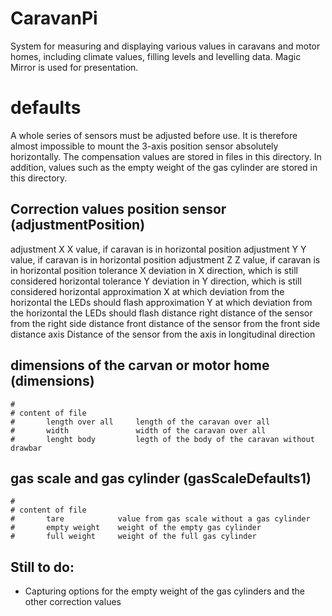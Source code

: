 # CaravanPi
System for measuring and displaying various values in caravans and motor homes, including climate values, filling levels and levelling data. Magic Mirror is used for presentation.

# defaults

A whole series of sensors must be adjusted before use. It is therefore almost impossible to mount the 3-axis position sensor absolutely horizontally. The compensation values are stored in files in this directory. In addition, values such as the empty weight of the gas cylinder are stored in this directory.

## Correction values position sensor (adjustmentPosition)

adjustment X		X value, if caravan is in horizontal position
adjustment Y		Y value, if caravan is in horizontal position
adjustment Z		Z value, if caravan is in horizontal position
tolerance X			deviation in X direction, which is still considered horizontal 
tolerance Y			deviation in Y direction, which is still considered horizontal
approximation X		at which deviation from the horizontal the LEDs should flash
approximation Y		at which deviation from the horizontal the LEDs should flash
distance right		distance of the sensor from the right side
distance front		distance of the sensor from the front side
distance axis		Distance of the sensor from the axis in longitudinal direction

## dimensions of the carvan or motor home (dimensions)
	#
	# content of file
	# 		length over all		length of the caravan over all 
	#		width				width of the caravan over all
	#		lenght body			legth of the body of the caravan without drawbar
  
## gas scale and gas cylinder (gasScaleDefaults1)

	#
	# content of file
	# 		tare			value from gas scale without a gas cylinder 
	#		empty weight	weight of the empty gas cylinder
	#		full weight		weight of the full gas cylinder




## Still to do:
- Capturing options for the empty weight of the gas cylinders and the other correction values
